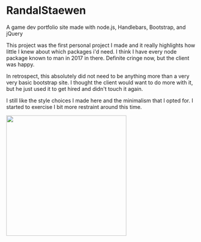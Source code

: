 # RandalStaewen
A game dev portfolio site made with node.js, Handlebars, Bootstrap, and jQuery

This project was the first personal project I made and it really highlights how little I knew about which packages i'd need. I think I have every node package known to man in 2017 in there. Definite cringe now, but the client was happy.

In retrospect, this absolutely did not need to be anything more than a very very basic bootstrap site. I thought the client would want to do more with it, but he just used it to get hired and didn't touch it again.

I still like the style choices I made here and the minimalism that I opted for. I started to exercise I bit more restraint around this time.

<img src="https://github.com/nedralovesme/RandalStaewen/blob/master/public/img/rstaewen.gif" height="320">
